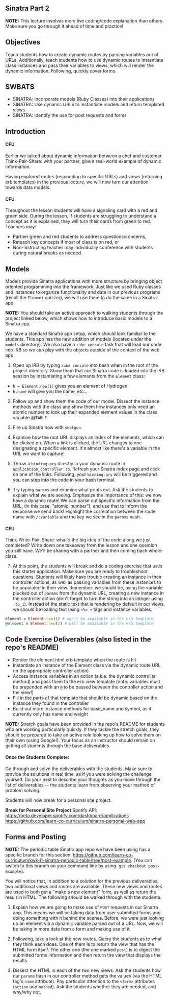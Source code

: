 ## Sinatra Part 2

**NOTE:** This lecture involves more live coding/code explanation than others. Make sure you go through it ahead of time and practice!

## Objectives

Teach students how to create dynamic routes by parsing variables out of URLs. Additionally, teach students how to use dynamic routes to instantiate class instances and pass their variables to views, which will render the dynamic information. Following, quickly cover forms.

## SWBATS

- SINATRA: Incorporate models (Ruby Classes) into their applications
- SINATRA: Use dynamic URLs to instantiate models and return templated views
- SINATRA: Identify the use for post requests and forms

## Introduction

#### CFU
Earlier we talked about dynamic information between a chef and customer. Think-Pair-Share: with your partner, give a real-world example of dynamic information.

Having explored routes (responding to specific URLs) and views (returning erb templates) in the previous lecture, we will now turn our attention towards data models.

#### CFU
Throughout the lesson students will have a signaling card with a red and green side. During the lesson, if students are struggling to understand a concept as it is explained, they will turn their cards from green to red. Teachers may:
- Partner green and red students to address questions/concerns,
- Reteach key concepts if most of class is on red, or
- Non-instructing teacher may individually conference with students during natural breaks as needed.

## Models

Models provide Sinatra applications with more structure by bringing object oriented programming into the framework. Just like we used Ruby classes and instances to organize functionality and data in our previous programs (recall the `Element` quizzer), we will use them to do the same in a Sinatra app. 

**NOTE:** You should take an active approach to walking students through the project linked below, which shows how to introduce basic models to a Sinatra app. 

<!--  https://github.com/learn-co-curriculum/kwk-l1-sinatra-periodic-table  -->

We have a standard Sinatra app setup, which should look familiar to the students. This app has the new addition of models (located under the `models` directory). We also have a `rake console` task that will load our code into IRB so we can play with the objects outside of the context of the web app.

1. Open up IRB by typing `rake console` into bash when in the root of the project directory. Show them that our Sinatra code is loaded into the IRB session by instantiating a few elements from the `Element` class: 
  - `h = Element.new(1)` gives you an element of Hydrogen
  - `h.name` will give you the name, etc...
  
2. Follow up and show them the code of our model. Dissect the instance methods with the class and show them how instances only need an atomic number to look up their expanded element values in the class variable `@@TABLE`.

3. Fire up Sinatra now with `shotgun`.

4. Examine how the root URL displays an index of the elements, which can be clicked on. When a link is clicked, the URL changes to one designating a specific element. It's almost like there's a variable in the URL we want to capture!

5. Throw a `binding.pry` directly in your dynamic route in `application_controller.rb`. Refresh your Sinatra index page and click on one of the links. Following, your `binding.pry` will be triggered and you can step into the code in your bash terminal.

6. Try typing `params` and examine what prints out. Ask the students to explain what we are seeing. Emphasize the importance of this: we now have a dynamic route! We can parse out specific information from the URL, (in this case, "atomic_number"), and use that to inform the response we send back! Highlight the correlation between the route name with `/:variable` and the key we see in the `params` hash.

#### CFU
Think-Write-Pair-Share: what's the big idea of the code along we just completed? Write down one takeaway from the lesson and one question you still have. We'll be sharing with a partner and then coming back whole-class.

7. At this point, the students will break and do a coding exercise that uses this starter application. Make sure you are ready to troubleshoot questions. Students will likely have trouble creating an instance in their controller actions, as well as passing variables from these instances to be populated in their view. Remember: we should be, using the variable plucked out of `params` from the dynamic URL, creating a new instance in the controller action (don't forget to turn the string into an integer using `.to_i`). Instead of the static text that is rendering by default in our views, we should be loading text using `<%= >` tags and instance variables.

```ruby
element = Element.new(1) # won't be available in the erb template
@element = Element.new(1) # will be available in the erb template
```

## Code Exercise Deliverables (also listed in the repo's README)

- Render the element.html.erb template when the route is hit
- Instantiate an instance of the Element class via the dynamic route URL (in the appropriate controller action)
- Access instance variables in an action (a.k.a. the dynamic controller method) and pass them to the erb view template (note: variables must be prepended with an `@` to be passed between the controller action and the view!)
- Fill in the parts of that template that should be dynamic based on the instance they found in the controller
- Build out more instance methods for base_name and symbol, as it currently only has name and weight

**NOTE:** Stretch goals have been provided in the repo's README for students who are working particularly quickly. If they tackle the stretch goals, they should be prepared to take an active role looking up how to solve them on their own (using Google!). Your focus as an instructor should remain on getting all students through the base deliverables.

#### Once the Students Complete:

Go through and solve the deliverables with the students. Make sure to provide the solutions in real time, as if you were solving the challenge yourself. Do your best to describe your thoughts as you move through the list of deliverables -- the students learn from observing your method of problem solving. 

Students will now break for a personal site project.

**Break for Personal Site Project**
Spotify API: https://beta.developer.spotify.com/dashboard/applications
https://github.com/learn-co-curriculum/sinatra-personal-web-app


## Forms and Posting

**NOTE:** The periodic table Sinatra app repo we have been using has a specific branch for this section: https://github.com/learn-co-curriculum/kwk-l1-sinatra-periodic-table/tree/post-example. (You can switch to this branch on your command line by using: `git checkout post-example`). 

You will notice that, in addition to a solution for the previous deliverables, two additional views and routes are available. These new views and routes are used to both get a "make a new element" form, as well as return the result in HTML. The following should be walked through with the students:

1. Explain how we are going to make use of `POST` requests in our Sinatra app. This means we will be taking data from user submitted forms and doing something with it behind the scenes. Before, we were just looking up an element via a dynamic variable parsed out of a URL. Now, we will be taking in more data from a form and making use of it. 

2. Following, take a look at the new routes. Query the students as to what they think each does. One of them is to return the view that has the HTML form itself. The other one (the one marked `post`) is to digest the submitted forms information and then return the view that displays the results.

3. Dissect the HTML in each of the two new views. Ask the students how our `params` hash in our controller method gets the values (via the HTML tag's `name` attribute). Pay particular attention to the `<form>` attributes (`action` and `method`). Ask the students whether they are needed, and why/why not. 
